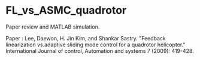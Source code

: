 # FL_vs_ASMC_quadrotor

Paper review and MATLAB simulation.  

Paper : Lee, Daewon, H. Jin Kim, and Shankar Sastry. "Feedback linearization vs.adaptive sliding mode control for a quadrotor helicopter." International Journal of control, Automation and systems 7 (2009): 419-428.
